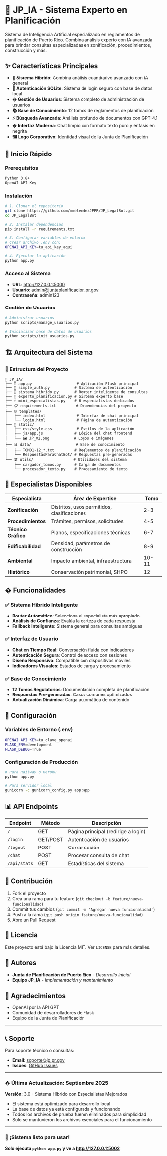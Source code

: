 # 🤖 JP_IA - Sistema Experto en Planificación

Sistema de Inteligencia Artificial especializado en reglamentos de planificación de Puerto Rico. Combina análisis experto con IA avanzada para brindar consultas especializadas en zonificación, procedimientos, construcción y más.

## ✨ Características Principales

- **🧠 Sistema Híbrido**: Combina análisis cuantitativo avanzado con IA general
- **🔐 Autenticación SQLite**: Sistema de login seguro con base de datos local
- **� Gestión de Usuarios**: Sistema completo de administración de usuarios
- **📚 Base de Conocimiento**: 12 tomos de reglamentos de planificación
- **⚡ Búsqueda Avanzada**: Análisis profundo de documentos con GPT-4.1
- **� Interfaz Moderna**: Chat limpio con formato texto puro y énfasis en negrita
- **🖼️ Logo Corporativo**: Identidad visual de la Junta de Planificación

## 🚀 Inicio Rápido

### Prerequisitos
```bash
Python 3.8+
OpenAI API Key
```

### Instalación
```bash
# 1. Clonar el repositorio
git clone https://github.com/mmelendezJPPR/JP_LegalBot.git
cd JP_LegalBot

# 2. Instalar dependencias
pip install -r requirements.txt

# 3. Configurar variables de entorno
# Crear archivo .env con:
OPENAI_API_KEY=tu_api_key_aqui

# 4. Ejecutar la aplicación
python app.py
```

### Acceso al Sistema
- **URL**: http://127.0.0.1:5000
- **Usuario**: admin@juntaplanificacion.pr.gov  
- **Contraseña**: admin123

### Gestión de Usuarios
```bash
# Administrar usuarios
python scripts/manage_usuarios.py

# Inicializar base de datos de usuarios
python scripts/init_usuarios.py
```

## 🏗️ Arquitectura del Sistema

### 📂 Estructura del Proyecto

```
📂 JP_IA/
├── 🐍 app.py                    # Aplicación Flask principal
├── 🔐 simple_auth.py           # Sistema de autenticación
├── 🤖 sistema_hibrido.py       # Router inteligente de consultas
├── 🧠 experto_planificacion.py # Sistema experto base
├── ⚡ mini_especialistas.py    # 6 especialistas dedicados
├── 📋 requirements.txt         # Dependencias del proyecto
├── 🌐 templates/
│   ├── index.html              # Interfaz de chat principal
│   └── login.html              # Página de autenticación
├── 🎨 static/
│   ├── css/style.css           # Estilos de la aplicación
│   ├── js/app.js              # Lógica del chat frontend
│   └── 🖼️ JP_V2.png           # Logos e imágenes
├── 📊 data/                    # Base de conocimiento
│   ├── TOMO1-12_*.txt         # Reglamentos de planificación
│   └── RespuestasParaChatBot/ # Respuestas pre-generadas
└── 🛠️ utils/                  # Utilidades del sistema
    ├── cargador_tomos.py      # Carga de documentos
    └── procesador_texto.py    # Procesamiento de texto
```

## 🎯 Especialistas Disponibles

| Especialista | Área de Expertise | Tomo |
|--------------|-------------------|------|
| **Zonificación** | Distritos, usos permitidos, clasificaciones | 2-3 |
| **Procedimientos** | Trámites, permisos, solicitudes | 4-5 |
| **Técnico Gráfico** | Planos, especificaciones técnicas | 6-7 |
| **Edificabilidad** | Densidad, parámetros de construcción | 8-9 |
| **Ambiental** | Impacto ambiental, infraestructura | 10-11 |
| **Histórico** | Conservación patrimonial, SHPO | 12 |

## � Funcionalidades

### ✅ Sistema Híbrido Inteligente
- **Router Automático**: Selecciona el especialista más apropiado
- **Análisis de Confianza**: Evalúa la certeza de cada respuesta
- **Fallback Inteligente**: Sistema general para consultas ambiguas

### ✅ Interfaz de Usuario
- **Chat en Tiempo Real**: Conversación fluida con indicadores
- **Autenticación Segura**: Control de acceso con sesiones
- **Diseño Responsivo**: Compatible con dispositivos móviles
- **Indicadores Visuales**: Estados de carga y procesamiento

### ✅ Base de Conocimiento
- **12 Tomos Regulatorios**: Documentación completa de planificación
- **Respuestas Pre-generadas**: Casos comunes optimizados
- **Actualización Dinámica**: Carga automática de contenido

## 🔧 Configuración

### Variables de Entorno (.env)
```bash
OPENAI_API_KEY=tu_clave_openai
FLASK_ENV=development
FLASK_DEBUG=True
```

### Configuración de Producción
```bash
# Para Railway o Heroku
python app.py

# Para servidor local
gunicorn -c gunicorn_config.py app:app
```

## 📊 API Endpoints

| Endpoint | Método | Descripción |
|----------|--------|-------------|
| `/` | GET | Página principal (redirige a login) |
| `/login` | GET/POST | Autenticación de usuarios |
| `/logout` | POST | Cerrar sesión |
| `/chat` | POST | Procesar consulta de chat |
| `/api/stats` | GET | Estadísticas del sistema |

## 🤝 Contribución

1. Fork el proyecto
2. Crea una rama para tu feature (`git checkout -b feature/nueva-funcionalidad`)
3. Commit tus cambios (`git commit -m 'Agregar nueva funcionalidad'`)
4. Push a la rama (`git push origin feature/nueva-funcionalidad`)
5. Abre un Pull Request

## 📄 Licencia

Este proyecto está bajo la Licencia MIT. Ver `LICENSE` para más detalles.

## 👥 Autores

- **Junta de Planificación de Puerto Rico** - *Desarrollo inicial*
- **Equipo JP_IA** - *Implementación y mantenimiento*

## 🙏 Agradecimientos

- OpenAI por la API GPT
- Comunidad de desarrolladores de Flask
- Equipo de la Junta de Planificación

---

## 📞 Soporte

Para soporte técnico o consultas:
- **Email**: [soporte@jp.pr.gov](mailto:soporte@jp.pr.gov)
- **Issues**: [GitHub Issues](https://github.com/mmelendezJPPR/JP_LegalBot/issues)

---

### � Última Actualización: Septiembre 2025
**Versión**: 3.0 - Sistema Híbrido con Especialistas Mejorados

- El sistema está optimizado para desarrollo local
- La base de datos ya está configurada y funcionando
- Todos los archivos de prueba fueron eliminados para simplicidad
- Solo se mantuvieron los archivos esenciales para el funcionamiento

---

### 🎉 ¡Sistema listo para usar!
**Solo ejecuta `python app.py` y ve a http://127.0.0.1:5002**